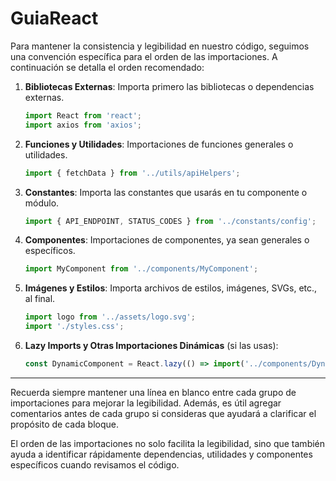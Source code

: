 # GuiaReact

Para mantener la consistencia y legibilidad en nuestro código, seguimos una convención específica para el orden de las importaciones. A continuación se detalla el orden recomendado:

1. **Bibliotecas Externas**: Importa primero las bibliotecas o dependencias externas.
    ```javascript
    import React from 'react';
    import axios from 'axios';
    ```

2. **Funciones y Utilidades**: Importaciones de funciones generales o utilidades.
    ```javascript
    import { fetchData } from '../utils/apiHelpers';
    ```

3. **Constantes**: Importa las constantes que usarás en tu componente o módulo.
    ```javascript
    import { API_ENDPOINT, STATUS_CODES } from '../constants/config';
    ```

4. **Componentes**: Importaciones de componentes, ya sean generales o específicos.
    ```javascript
    import MyComponent from '../components/MyComponent';
    ```

5. **Imágenes y Estilos**: Importa archivos de estilos, imágenes, SVGs, etc., al final.
    ```javascript
    import logo from '../assets/logo.svg';
    import './styles.css';
    ```

6. **Lazy Imports y Otras Importaciones Dinámicas** (si las usas):
    ```javascript
    const DynamicComponent = React.lazy(() => import('../components/DynamicComponent'));
    ```

---

Recuerda siempre mantener una línea en blanco entre cada grupo de importaciones para mejorar la legibilidad. Además, es útil agregar comentarios antes de cada grupo si consideras que ayudará a clarificar el propósito de cada bloque.

El orden de las importaciones no solo facilita la legibilidad, sino que también ayuda a identificar rápidamente dependencias, utilidades y componentes específicos cuando revisamos el código.
